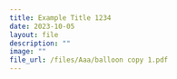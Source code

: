 ```yaml
---
title: Example Title 1234
date: 2023-10-05
layout: file
description: ""
image: ""
file_url: /files/Aaa/balloon copy 1.pdf
---
```

